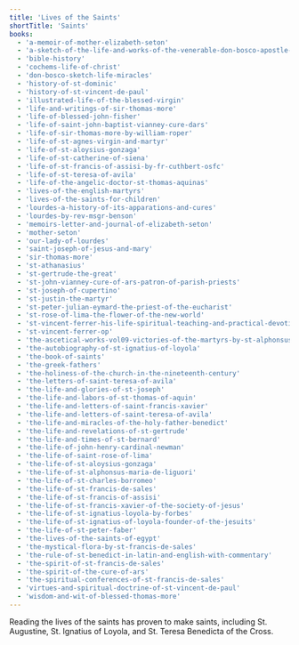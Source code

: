 ```yaml
---
title: 'Lives of the Saints'
shortTitle: 'Saints'
books:
  - 'a-memoir-of-mother-elizabeth-seton'
  - 'a-sketch-of-the-life-and-works-of-the-venerable-don-bosco-apostle-of-youth'
  - 'bible-history'
  - 'cochems-life-of-christ'
  - 'don-bosco-sketch-life-miracles'
  - 'history-of-st-dominic'
  - 'history-of-st-vincent-de-paul'
  - 'illustrated-life-of-the-blessed-virgin'
  - 'life-and-writings-of-sir-thomas-more'
  - 'life-of-blessed-john-fisher'
  - 'life-of-saint-john-baptist-vianney-cure-dars'
  - 'life-of-sir-thomas-more-by-william-roper'
  - 'life-of-st-agnes-virgin-and-martyr'
  - 'life-of-st-aloysius-gonzaga'
  - 'life-of-st-catherine-of-siena'
  - 'life-of-st-francis-of-assisi-by-fr-cuthbert-osfc'
  - 'life-of-st-teresa-of-avila'
  - 'life-of-the-angelic-doctor-st-thomas-aquinas'
  - 'lives-of-the-english-martyrs'
  - 'lives-of-the-saints-for-children'
  - 'lourdes-a-history-of-its-apparations-and-cures'
  - 'lourdes-by-rev-msgr-benson'
  - 'memoirs-letter-and-journal-of-elizabeth-seton'
  - 'mother-seton'
  - 'our-lady-of-lourdes'
  - 'saint-joseph-of-jesus-and-mary'
  - 'sir-thomas-more'
  - 'st-athanasius'
  - 'st-gertrude-the-great'
  - 'st-john-vianney-cure-of-ars-patron-of-parish-priests'
  - 'st-joseph-of-cupertino'
  - 'st-justin-the-martyr'
  - 'st-peter-julian-eymard-the-priest-of-the-eucharist'
  - 'st-rose-of-lima-the-flower-of-the-new-world'
  - 'st-vincent-ferrer-his-life-spiritual-teaching-and-practical-devotion'
  - 'st-vincent-ferrer-op'
  - 'the-ascetical-works-vol09-victories-of-the-martyrs-by-st-alphonsus-de-liguori'
  - 'the-autobiography-of-st-ignatius-of-loyola'
  - 'the-book-of-saints'
  - 'the-greek-fathers'
  - 'the-holiness-of-the-church-in-the-nineteenth-century'
  - 'the-letters-of-saint-teresa-of-avila'
  - 'the-life-and-glories-of-st-joseph'
  - 'the-life-and-labors-of-st-thomas-of-aquin'
  - 'the-life-and-letters-of-saint-francis-xavier'
  - 'the-life-and-letters-of-saint-teresa-of-avila'
  - 'the-life-and-miracles-of-the-holy-father-benedict'
  - 'the-life-and-revelations-of-st-gertrude'
  - 'the-life-and-times-of-st-bernard'
  - 'the-life-of-john-henry-cardinal-newman'
  - 'the-life-of-saint-rose-of-lima'
  - 'the-life-of-st-aloysius-gonzaga'
  - 'the-life-of-st-alphonsus-maria-de-liguori'
  - 'the-life-of-st-charles-borromeo'
  - 'the-life-of-st-francis-de-sales'
  - 'the-life-of-st-francis-of-assisi'
  - 'the-life-of-st-francis-xavier-of-the-society-of-jesus'
  - 'the-life-of-st-ignatius-loyola-by-forbes'
  - 'the-life-of-st-ignatius-of-loyola-founder-of-the-jesuits'
  - 'the-life-of-st-peter-faber'
  - 'the-lives-of-the-saints-of-egypt'
  - 'the-mystical-flora-by-st-francis-de-sales'
  - 'the-rule-of-st-benedict-in-latin-and-english-with-commentary'
  - 'the-spirit-of-st-francis-de-sales'
  - 'the-spirit-of-the-cure-of-ars'
  - 'the-spiritual-conferences-of-st-francis-de-sales'
  - 'virtues-and-spiritual-doctrine-of-st-vincent-de-paul'
  - 'wisdom-and-wit-of-blessed-thomas-more'
---
```


Reading the lives of the saints has proven to make saints, including St. Augustine, St. Ignatius of Loyola, and St. Teresa Benedicta of the Cross.
